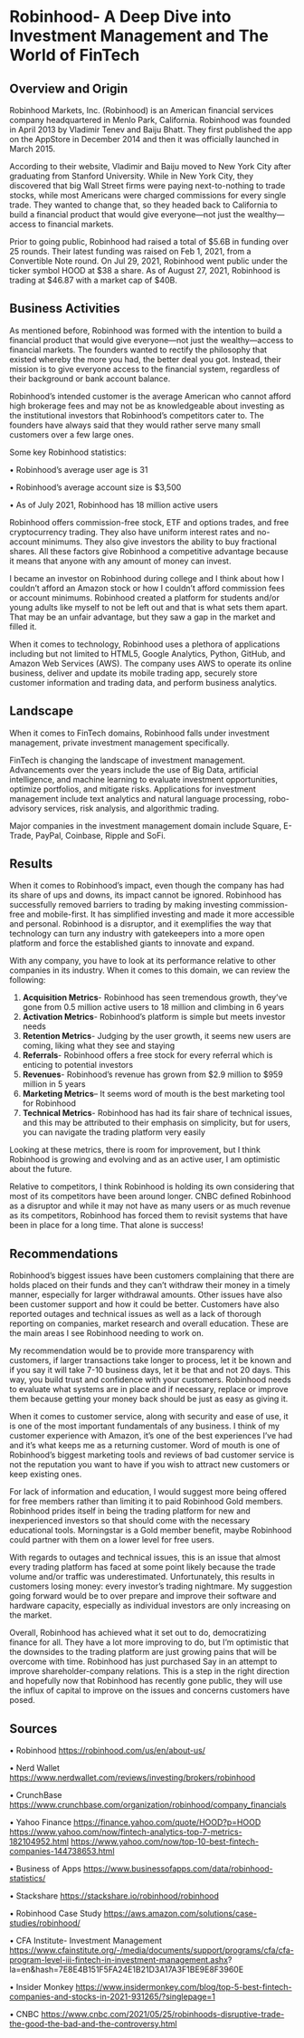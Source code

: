 # Robinhood- A Deep Dive into Investment Management and The World of FinTech

## Overview and Origin

Robinhood Markets, Inc. (Robinhood) is an American financial services company headquartered in Menlo Park, California. Robinhood was founded in April 2013 by Vladimir Tenev and Baiju Bhatt. They first published the app on the AppStore in December 2014 and then it was officially launched in March 2015. 

According to their website, Vladimir and Baiju moved to New York City after graduating from Stanford University. While in New York City, they discovered that big Wall Street firms were paying next-to-nothing to trade stocks, while most Americans were charged commissions for every single trade. They wanted to change that, so they headed back to California to build a financial product that would give everyone—not just the wealthy—access to financial markets.

Prior to going public, Robinhood had raised a total of $5.6B in funding over 25 rounds. Their latest funding was raised on Feb 1, 2021, from a Convertible Note round. On Jul 29, 2021, Robinhood went public under the ticker symbol HOOD at $38 a share. As of August 27, 2021, Robinhood is trading at $46.87 with a market cap of $40B.

## Business Activities

As mentioned before, Robinhood was formed with the intention to build a financial product that would give everyone—not just the wealthy—access to financial markets. The founders wanted to rectify the philosophy that existed whereby the more you had, the better deal you got. Instead, their mission is to give everyone access to the financial system, regardless of their background or bank account balance.

Robinhood’s intended customer is the average American who cannot afford high brokerage fees and may not be as knowledgeable about investing as the institutional investors that Robinhood’s competitors cater to. The founders have always said that they would rather serve many small customers over a few large ones. 

Some key Robinhood statistics:

•	Robinhood’s average user age is 31

•	Robinhood’s average account size is $3,500

•	As of July 2021, Robinhood has 18 million active users
 
Robinhood offers commission-free stock, ETF and options trades, and free cryptocurrency trading. They also have uniform interest rates and no-account minimums. They also give investors the ability to buy fractional shares. All these factors give Robinhood a competitive advantage because it means that anyone with any amount of money can invest. 

I became an investor on Robinhood during college and I think about how I couldn’t afford an Amazon stock or how I couldn’t afford commission fees or account minimums. Robinhood created a platform for students and/or young adults like myself to not be left out and that is what sets them apart. That may be an unfair advantage, but they saw a gap in the market and filled it. 

When it comes to technology, Robinhood uses a plethora of applications including but not limited to HTML5, Google Analytics, Python, GitHub, and Amazon Web Services (AWS). The company uses AWS to operate its online business, deliver and update its mobile trading app, securely store customer information and trading data, and perform business analytics.

## Landscape

When it comes to FinTech domains, Robinhood falls under investment management, private investment management specifically.

FinTech is changing the landscape of investment management. Advancements over the years include the use of Big Data, artificial intelligence, and machine learning to evaluate investment opportunities, optimize portfolios, and mitigate risks. Applications for investment management include text analytics and natural language processing, robo-advisory services, risk analysis, and algorithmic trading.

Major companies in the investment management domain include Square, E-Trade, PayPal, Coinbase, Ripple and SoFi. 

## Results

When it comes to Robinhood’s impact, even though the company has had its share of ups and downs, its impact cannot be ignored. Robinhood has successfully removed barriers to trading by making investing commission-free and mobile-first. It has simplified investing and made it more accessible and personal. Robinhood is a disruptor, and it exemplifies the way that technology can turn any industry with gatekeepers into a more open platform and force the established giants to innovate and expand. 

With any company, you have to look at its performance relative to other companies in its industry. When it comes to this domain, we can review the following:

1.	**Acquisition Metrics**- Robinhood has seen tremendous growth, they’ve gone from 0.5 million active users to 18 million and climbing in 6 years
2.	**Activation Metrics**- Robinhood’s platform is simple but meets investor needs
3.	**Retention Metrics**- Judging by the user growth, it seems new users are coming, liking what they see and staying
4.	**Referrals**- Robinhood offers a free stock for every referral which is enticing to potential investors
5.	**Revenues**- Robinhood’s revenue has grown from $2.9 million to $959 million in 5 years
6.	**Marketing Metrics**– It seems word of mouth is the best marketing tool for Robinhood
7.	**Technical Metrics**- Robinhood has had its fair share of technical issues, and this may be attributed to their emphasis on simplicity, but for users, you can navigate the trading platform very easily

Looking at these metrics, there is room for improvement, but I think Robinhood is growing and evolving and as an active user, I am optimistic about the future. 

Relative to competitors, I think Robinhood is holding its own considering that most of its competitors have been around longer. CNBC defined Robinhood as a disruptor and while it may not have as many users or as much revenue as its competitors, Robinhood has forced them to revisit systems that have been in place for a long time. That alone is success!

## Recommendations

Robinhood’s biggest issues have been customers complaining that there are holds placed on their funds and they can’t withdraw their money in a timely manner, especially for larger withdrawal amounts. Other issues have also been customer support and how it could be better. Customers have also reported outages and technical issues as well as a lack of thorough reporting on companies, market research and overall education. These are the main areas I see Robinhood needing to work on. 

My recommendation would be to provide more transparency with customers, if larger transactions take longer to process, let it be known and if you say it will take 7-10 business days, let it be that and not 20 days. This way, you build trust and confidence with your customers. Robinhood needs to evaluate what systems are in place and if necessary, replace or improve them because getting your money back should be just as easy as giving it. 

When it comes to customer service, along with security and ease of use, it is one of the most important fundamentals of any business. I think of my customer experience with Amazon, it’s one of the best experiences I’ve had and it’s what keeps me as a returning customer. Word of mouth is one of Robinhood’s biggest marketing tools and reviews of bad customer service is not the reputation you want to have if you wish to attract new customers or keep existing ones. 

For lack of information and education, I would suggest more being offered for free members rather than limiting it to paid Robinhood Gold members. Robinhood prides itself in being the trading platform for new and inexperienced investors so that should come with the necessary educational tools. Morningstar is a Gold member benefit, maybe Robinhood could partner with them on a lower level for free users.

With regards to outages and technical issues, this is an issue that almost every trading platform has faced at some point likely because the trade volume and/or traffic was underestimated. Unfortunately, this results in customers losing money: every investor’s trading nightmare. My suggestion going forward would be to over prepare and improve their software and hardware capacity, especially as individual investors are only increasing on the market. 

Overall, Robinhood has achieved what it set out to do, democratizing finance for all. They have a lot more improving to do, but I’m optimistic that the downsides to the trading platform are just growing pains that will be overcome with time. Robinhood has just purchased Say in an attempt to improve shareholder-company relations. This is a step in the right direction and hopefully now that Robinhood has recently gone public, they will use the influx of capital to improve on the issues and concerns customers have posed.  

## Sources

•	Robinhood 
  https://robinhood.com/us/en/about-us/

•	Nerd Wallet
  https://www.nerdwallet.com/reviews/investing/brokers/robinhood

•	CrunchBase
  https://www.crunchbase.com/organization/robinhood/company_financials

•	Yahoo Finance
  https://finance.yahoo.com/quote/HOOD?p=HOOD
  https://www.yahoo.com/now/fintech-analytics-top-7-metrics-182104952.html
  https://www.yahoo.com/now/top-10-best-fintech-companies-144738653.html

•	Business of Apps
  https://www.businessofapps.com/data/robinhood-statistics/

•	Stackshare
  https://stackshare.io/robinhood/robinhood

•	Robinhood Case Study
  https://aws.amazon.com/solutions/case-studies/robinhood/

•	CFA Institute- Investment Management
  https://www.cfainstitute.org/-/media/documents/support/programs/cfa/cfa-program-level-iii-fintech-in-investment-management.ashx?   la=en&hash=7E8E4B151F5FA24E1B21D3A17A3F1BE9E8F3960E

•	Insider Monkey 
  https://www.insidermonkey.com/blog/top-5-best-fintech-companies-and-stocks-in-2021-931265/?singlepage=1

•	CNBC
  https://www.cnbc.com/2021/05/25/robinhoods-disruptive-trade-the-good-the-bad-and-the-controversy.html

